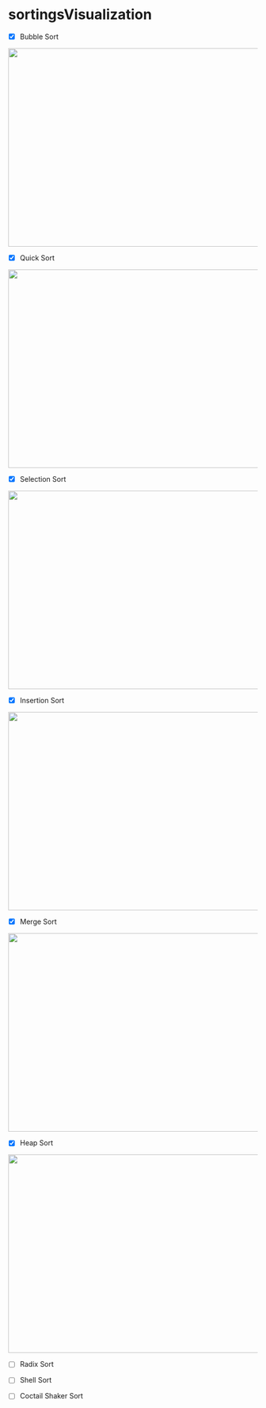 # sortingsVisualization

- [X] Bubble Sort

<img src="https://user-images.githubusercontent.com/75206974/180293369-21fb5652-4de4-4085-8ec5-663f7c8db70d.gif" width="800" height="400">

- [X] Quick Sort

<img src="https://user-images.githubusercontent.com/75206974/180294439-44cc65b0-494d-4acc-a76a-0f92c5d0c474.gif" width="800" height="400">

- [X] Selection Sort

<img src="https://user-images.githubusercontent.com/75206974/180295115-6460aaf6-231d-425e-bb2b-124853645218.gif" width="800" height="400">

- [X] Insertion Sort

<img src="https://user-images.githubusercontent.com/75206974/179928465-8a806248-8785-4df3-8e11-e6f13667bd13.gif" width="800" height="400">

- [X] Merge Sort

<img src="https://user-images.githubusercontent.com/75206974/179981225-3203aaaf-2563-45c4-be72-61dbc0f19f74.gif" width="800" height="400">

- [X] Heap Sort

<img src="https://user-images.githubusercontent.com/75206974/179989528-0fa2457c-f518-4b22-9600-4daf33cc8b22.gif" width="800" height="400">

- [ ] Radix Sort

- [ ] Shell Sort

- [ ] Coctail Shaker Sort
